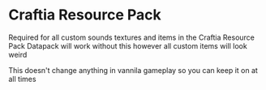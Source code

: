 # Craftia Resource Pack

Required for all custom sounds textures and items in the Craftia Resource Pack
Datapack will work without this however all custom items will look weird

This doesn't change anything in vannila gameplay so you can keep it on at all times
